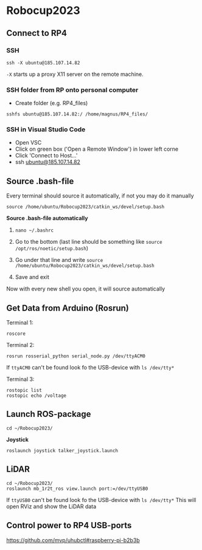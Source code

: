 # Robocup2023

## Connect to RP4

### SSH
```
ssh -X ubuntu@185.107.14.82
```
```-X``` starts up a proxy X11 server on the remote machine.

### SSH folder from RP onto personal computer
- Create folder (e.g. RP4_files)
```
sshfs ubuntu@185.107.14.82:/ /home/magnus/RP4_files/
```

### SSH in Visual Studio Code
- Open VSC
- Click on green box ('Open a Remote Window') in lower left corne
- Click 'Connect to Host...'
- ssh ubuntu@185.107.14.82

## Source .bash-file

Every terminal should source it automatically, if not you may do it manually

```
source /home/ubuntu/Robocup2023/catkin_ws/devel/setup.bash
```

<b>Source .bash-file automatically</b>

1. ```nano ~/.bashrc```

2. Go to the bottom (last line should be something like ```source /opt/ros/noetic/setup.bash```)

3. Go under that line and write ```source /home/ubuntu/Robocup2023/catkin_ws/devel/setup.bash```

4. Save and exit

Now with every new shell you open, it will source automatically

## Get Data from Arduino (Rosrun)

Terminal 1:
```
roscore
```

Terminal 2:
```
rosrun rosserial_python serial_node.py /dev/ttyACM0
```
If ```ttyACM0``` can't be found look fo the USB-device with ```ls /dev/tty*```

Terminal 3:
```
rostopic list
rostopic echo /voltage
```

## Launch ROS-package

```
cd ~/Robocup2023/
```

<b>Joystick</b>
```
roslaunch joystick talker_joystick.launch
```

## LiDAR
```
cd ~/Robocup2023/
roslaunch mb_1r2t_ros view.launch port:=/dev/ttyUSB0
```
If ```ttyUSB0``` can't be found look fo the USB-device with ```ls /dev/tty*```
This will open RViz and show the LiDAR data

## Control power to RP4 USB-ports

https://github.com/mvp/uhubctl#raspberry-pi-b2b3b
